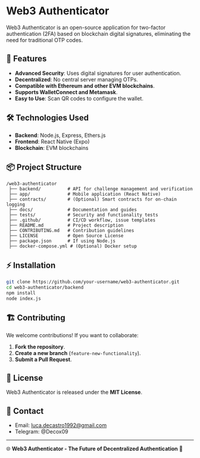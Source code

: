 # Web3 Authenticator

Web3 Authenticator is an open-source application for two-factor authentication (2FA) based on blockchain digital signatures, eliminating the need for traditional OTP codes.

## 🚀 Features
- **Advanced Security**: Uses digital signatures for user authentication.
- **Decentralized**: No central server managing OTPs.
- **Compatible with Ethereum and other EVM blockchains**.
- **Supports WalletConnect and Metamask**.
- **Easy to Use**: Scan QR codes to configure the wallet.

## 🛠️ Technologies Used
- **Backend**: Node.js, Express, Ethers.js
- **Frontend**: React Native (Expo)
- **Blockchain**: EVM blockchains

## 📦 Project Structure
```
/web3-authenticator
 ├── backend/          # API for challenge management and verification
 ├── app/              # Mobile application (React Native)
 ├── contracts/        # (Optional) Smart contracts for on-chain logging
 ├── docs/             # Documentation and guides
 ├── tests/            # Security and functionality tests
 ├── .github/          # CI/CD workflow, issue templates
 ├── README.md         # Project description
 ├── CONTRIBUTING.md   # Contribution guidelines
 ├── LICENSE           # Open Source License
 ├── package.json      # If using Node.js
 ├── docker-compose.yml # (Optional) Docker setup
```

## ⚡ Installation
```bash
git clone https://github.com/your-username/web3-authenticator.git
cd web3-authenticator/backend
npm install
node index.js
```

## 🏗️ Contributing
We welcome contributions! If you want to collaborate:
1. **Fork the repository**.
2. **Create a new branch** (`feature-new-functionality`).
3. **Submit a Pull Request**.

## 📜 License
Web3 Authenticator is released under the **MIT License**.

## 📩 Contact
- Email: luca.decastro1992@gmail.com
- Telegram: @Decox09

---

🌐 **Web3 Authenticator - The Future of Decentralized Authentication** 🔐
